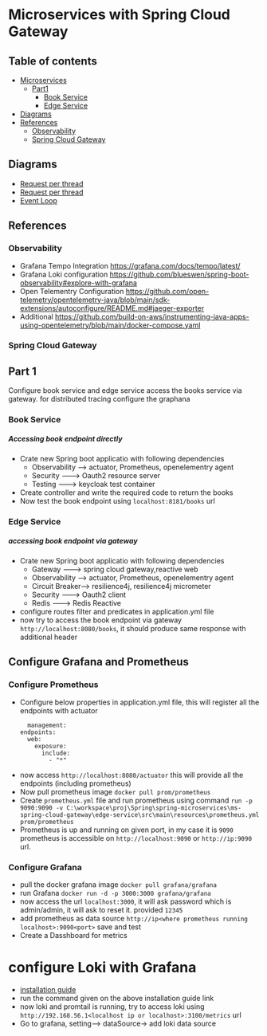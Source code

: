 # Microservices with Spring Cloud Gateway
## Table of contents

- [Microservices](#microservices)
  - [Part1](#part-1)
    - [Book Service](#book-service)
    - [Edge Service](#edge-service)
- [Diagrams](#diagrams)
- [References](#references)
  - [Observability](#observability)
  - [Spring Cloud Gateway](#spring-cloud-gateway)

## Diagrams
- [Request per thread](/thread-per-req.jpg)
- [Request per thread](/ms-spring-cloud-gateway.jpg)
- [Event Loop](/event-loop.jpg)

## References
### Observability
- Grafana Tempo Integration https://grafana.com/docs/tempo/latest/
- Grafana Loki configuration https://github.com/blueswen/spring-boot-observability#explore-with-grafana
- Open Telementry Configuration https://github.com/open-telemetry/opentelemetry-java/blob/main/sdk-extensions/autoconfigure/README.md#jaeger-exporter
- Additional https://github.com/build-on-aws/instrumenting-java-apps-using-opentelemetry/blob/main/docker-compose.yaml
### Spring Cloud Gateway


## Part 1
<p>Configure book service and edge service access the books service via gateway.
for distributed tracing configure the graphana</p>

### Book Service
##### Accessing book endpoint directly
- Crate new Spring boot applicatio with following dependencies
  - Observability --> actuator, Prometheus, openelementry agent
  - Security ---> Oauth2 resource server
  - Testing ---> keycloak test container
- Create controller and write the required code to return the books
- Now test the book endpoint using ```localhost:8181/books``` url

### Edge Service
##### accessing book endpoint via gateway

- Crate new Spring boot applicatio with following dependencies
  - Gateway ---> spring cloud gateway,reactive web
  - Observability --> actuator, Prometheus, openelementry agent
  - Circuit Breaker--> resilience4j, resilience4j micrometer
  - Security ---> Oauth2 client 
  - Redis ---> Redis Reactive
- configure routes filter and predicates in application.yml file
- now try to access the book endpoint via gateway ```http://localhost:8080/books```, it should produce same response with additional header 

## Configure Grafana and Prometheus
### Configure Prometheus
- Configure below properties in application.yml file, this will register all the endpoints with actuator
  ```
    management:
  endpoints:
    web:
      exposure:
        include:
          - "*"
  ```
- now access ```http://localhost:8080/actuator``` this will provide all the endpoints (including prometheus)
- Now pull prometheus image ```docker pull prom/prometheus```
- Create ```prometheus.yml``` file and run prometheus using command ```run -p 9090:9090 -v C:\workspace\proj\Spring\spring-microservices\ms-spring-cloud-gateway\edge-service\src\main\resources\prometheus.yml prom/prometheus```
- Prometheus is up and running on given port, in my case it is ```9090``` prometheus is accessible on ```http://localhost:9090``` or ```http://ip:9090``` url.  
 
### Configure Grafana
- pull the docker grafana image ```docker pull grafana/grafana```
- run Grafana ```docker run -d -p 3000:3000 grafana/grafana```
- now access the url ```localhost:3000```, it will ask password which is admin/admin, it will ask to reset it. provided ```12345```
- add prometheus as data source ```http://ip<where prometheus running localhost>:9090<port>``` save and test
- Create a Dasshboard for metrics
# configure Loki with Grafana
- [installation guide](https://grafana.com/docs/loki/latest/installation/docker/)
- run the command given on the above installation guide link
- now loki and promtail is running, try to access loki using ```http://192.168.56.1<localhost ip or localhost>:3100/metrics``` url
- Go to grafana, setting--> dataSource-> add loki data source
  
